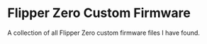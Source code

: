 # Flipper Zero Custom Firmware
A collection of all Flipper Zero custom firmware files I have found.
